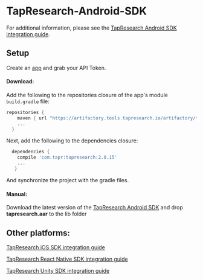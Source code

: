# TapResearch-Android-SDK

For additional information, please see the [TapResearch Android SDK integration guide](https://supply-docs.tapresearch.com/docs/android-integration).

## Setup

Create an [app](https://www.tapresearch.com/supplier_dashboard/overview) and grab your API Token.

#### Download:

Add the following to the repositories closure of the app's module `build.gradle` file:


  ```groovy
  repositories {
      maven { url "https://artifactory.tools.tapresearch.io/artifactory/tapresearch-android-sdk/" }
      ...
    }
  ```
  Next, add the following to the dependencies closure:

  ```groovy
    dependencies {
      compile 'com.tapr:tapresearch:2.0.15'
      ...
     }
  ```

  And synchronize the project with the gradle files.

  #### Manual:

  Download the latest version of the [TapResearch Android SDK](https://github.com/TapResearch/TapResearch-Android-SDK) and drop **tapresearch.aar** to the lib folder

## Other platforms:

[TapResearch iOS SDK integration guide](https://supply-docs.tapresearch.com/docs/ios-integration)

[TapResearch React Native SDK integration guide](https://supply-docs.tapresearch.com/docs/react-integration)

[TapResearch Unity SDK integration guide](https://supply-docs.tapresearch.com/docs/unity-integration)
  
